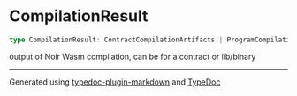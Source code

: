 # CompilationResult

```ts
type CompilationResult: ContractCompilationArtifacts | ProgramCompilationArtifacts;
```

output of Noir Wasm compilation, can be for a contract or lib/binary

***

Generated using [typedoc-plugin-markdown](https://www.npmjs.com/package/typedoc-plugin-markdown) and [TypeDoc](https://typedoc.org/)
